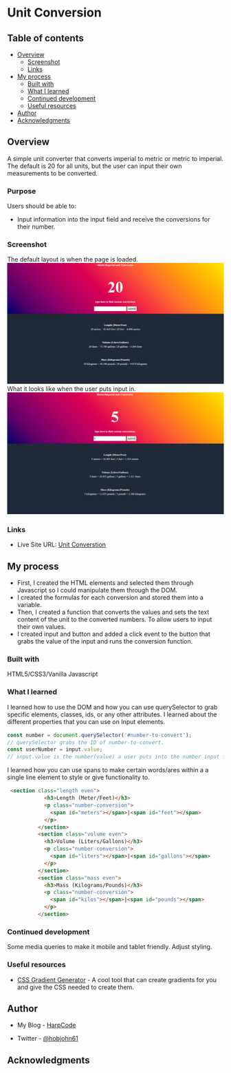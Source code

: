 # Unit Conversion

## Table of contents

- [Overview](#overview)
  - [Screenshot](#screenshot)
  - [Links](#links)
- [My process](#my-process)
  - [Built with](#built-with)
  - [What I learned](#what-i-learned)
  - [Continued development](#continued-development)
  - [Useful resources](#useful-resources)
- [Author](#author)
- [Acknowledgments](#acknowledgments)

## Overview
A simple unit converter that converts imperial to metric or metric to imperial. The default is 20 for all units, but the user can input their own measurements to be converted.
### Purpose

Users should be able to:

- Input information into the input field and receive the conversions for their number.

### Screenshot
The default layout is when the page is loaded.
![](./screenshots/deafultApp.PNG)
What it looks like when the user puts input in.
![](./screenshots/userInput.PNG)

### Links

- Live Site URL: [Unit Converstion](https://grassfinn.github.io/Unit-Conversion/)

## My process
* First, I created the HTML elements and selected them through Javascript so I could manipulate them through the DOM.
* I created the formulas for each conversion and stored them into a variable.
* Then, I created a function that converts the values and sets the text content of the unit to the converted numbers.
 To allow users to input their own values. 
* I created input and button and added a click event to the button that grabs the value of the input and runs the conversion function.


### Built with

HTML5/CSS3/Vanilla Javascript

### What I learned

I learned how to use the DOM and how you can use querySelector to grab specific elements, classes, ids, or any other attributes.
I learned about the different properties that you can use on Input elements.
```js
const number = document.querySelector('#number-to-convert');
// querySelector grabs the ID of number-to-convert. 
const userNumber = input.value;
// input.value is the number(value) a user puts into the number input field.
```
I learned how you can use spans to make certain words/ares within a a single line element to style or give functionality to.
```html
 <section class="length even">
            <h3>Length (Meter/Feet)</h3>
            <p class="number-conversion">
              <span id="meters"></span>|<span id="feet"></span>
            </p>
          </section>
          <section class="volume even">
            <h3>Volume (Liters/Gallons)</h3>
            <p class="number-conversion">
              <span id="liters"></span>|<span id="gallons"></span>
            </p>
          </section>
          <section class="mass even">
            <h3>Mass (Kilograms/Pounds)</h3>
            <p class="number-conversion">
              <span id="kilos"></span>|<span id="pounds"></span>
            </p>
          </section>
```

### Continued development
Some media queries to make it mobile and tablet friendly.
Adjust styling.
### Useful resources

- [CSS Gradient Generator](https://www.joshwcomeau.com/gradient-generator/) - A cool tool that can create gradients for you and give the CSS needed to create them.

## Author

- My Blog - [HarpCode](https://harpcode.tech/)

- Twitter - [@hobjohn61](https://twitter.com/hobojohn61)


## Acknowledgments
